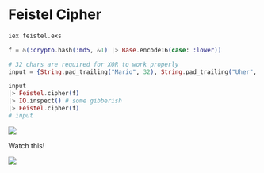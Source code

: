 # Feistel Cipher

```sh
iex feistel.exs
```

```elixir
f = &(:crypto.hash(:md5, &1) |> Base.encode16(case: :lower))

# 32 chars are required for XOR to work properly
input = {String.pad_trailing("Mario", 32), String.pad_trailing("Uher", 32)}

input
|> Feistel.cipher(f)
|> IO.inspect() # some gibberish
|> Feistel.cipher(f)
# input
```

![](https://media1.tenor.com/images/c7eac59fb909510e714e85de277ca81a/tenor.gif?itemid=5139389)

Watch this!

[![](https://img.youtube.com/vi/FGhj3CGxl8I/0.jpg)](https://www.youtube.com/watch?v=FGhj3CGxl8I)
